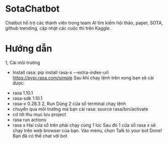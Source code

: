 # SotaChatbot
Chatbot hỗ trợ các thành viên trong team AI tìm kiếm hội thảo, paper, SOTA, github trending, cập nhật các cuộc thi trên Kaggle.

# Hướng dẫn
1, Cài môi trường
- Install rasa: pip install rasa-x --extra-index-url https://pypi.rasa.com/simple
Sau khi chạy lệnh trên xong bạn sẽ cài được:
+ rasa                      1.10.1                   
+ rasa-sdk                  1.10.1                   
+ rasa-x                    0.28.3 
2, Run
Dùng 2 cửa sổ terminal chạy lệnh
+ chuyển qua môi trường mà bạn cài rasa: source rasa/bin/activate
+ cd tới thu mục lưu project
+ rasa run actions
+ rasa x
Hai cửa sổ trên phải chạy cùng 1 lúc
Sau đó 1 cửa sổ rasa x sẽ chạy trên web browser của bạn. Vào menu, chọn Talk to your bot
Done! Bạn đã có thể chat với bot
